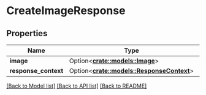 # CreateImageResponse

## Properties

Name | Type | Description | Notes
------------ | ------------- | ------------- | -------------
**image** | Option<[**crate::models::Image**](Image.md)> |  | [optional]
**response_context** | Option<[**crate::models::ResponseContext**](ResponseContext.md)> |  | [optional]

[[Back to Model list]](../README.md#documentation-for-models) [[Back to API list]](../README.md#documentation-for-api-endpoints) [[Back to README]](../README.md)


